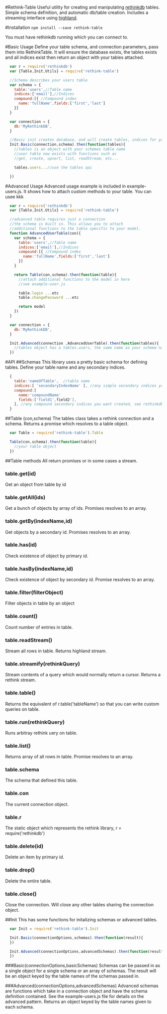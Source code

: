 #Rethink-Table
Useful utility for creating and manipulating [rethinkdb](https://www.rethinkdb.com) tables.
Simple schema definition, and automatic db/table creation. Includes a streaming interface using [highland](https://highlandjs.org).

#Installation
`npm install --save rethink-table`

You must have rethinkdb running which you can connect to.

#Basic Usage
Define your table schema, and connection parameters, pass them into RethinkTable. It will
ensure the database exists, the tables exists and all indices exist then return an object
with your tables attached. 

```js
  var r = require('rethinkdb')
  var {Table,Init,Utils} = require('rethink-table')

  //Schema describes your users table
  var schema = {
    table:'users',//Table name
    indices:['email'],//Indices 
    compound:[{ //Compound index
      name:'fullName',fields:['first','last']
    }]
  }

  var connection = {
    db:'MyRethinkDB',
  }

  //Basic init creates database, and will create tables, indices for your schema.
  Init.Basic(connection,schema).then(function(tables){
    //tables is an object with your schemas table name
    //user table now exists with functions such as
    //get, create, upsert, list, readStream, etc... 

    tables.users...//use the tables api

  })

```

#Advanced Usage
Advanced usage example is included in example-users.js. It shows how to
attach custom methods to your table. You can usee kkk

```js
  var r = require('rethinkdb')
  var {Table,Init,Utils} = require('rethink-table')

  //advanced table requires just a connection
  //the schema is built in. This allows you to attach
  //additional functions to the table specific to your model.
  function AdvancedUserTable(con){
    var schema = {
      table:'users',//Table name
      indices:['email'],//Indices 
      compound:[{ //Compound index
        name:'fullName',fields:['first','last']
      }]
    }

    return Table(con,schema).then(function(table){
      //attach additional functions to the model in here
      //see example-user.js

      table.login ...etc
      table.changePassword ...etc

      return model
    })
  }

  var connection = {
    db:'MyRethinkDB',
  }

  Init.Advanced(connection ,AdvancedUserTable).then(function(tables){
    //tables object has a tables.users, the same name as your schema name
  })

```


#API
##Schemas
This library uses a pretty basic schema for defining tables. Define your table name
and any secondary indices.
``` js
  {
    table:'nameOfTable',  //table name
    indices:[ 'secondaryIndexName' ], //any simple secondary indices you want created
    compound:[ 
      name:'compoundName' 
      fields:['field1',field2'],
    ], //any compound secondary indices you want created, see rethinkdb documentation
  }
``` 

##Table (con,schema)
The tables class takes a rethink connection and a schema. Returns a promise which
resolves to a table object.
``` js
  var Table = require('rethink-table').Table 

  Table(con,schema).then(function(table){
    //your table object
  })

```
##Table methods
All return promises or in some cases a stream.

### table.get(id)
Get an object from table by id

### table.getAll(ids)
Get a bunch of objects by array of ids. Promises resolves to an array.

### table.getBy(indexName,id)
Get objects by a secondary id. Promises resolves to an array.

### table.has(id)

Check existence of object by primary id.
### table.hasBy(indexName,id)
Check existence of object by secondary id. Promise resolves to an array.

### table.filter(filterObject)
Filter objects in table by an object

### table.count()
Count number of entries in table.
### table.readStream()
Stream all rows in table. Returns highland stream.

### table.streamify(rethinkQuery)
Stream contents of a query which would normally return a cursor. Returns a rethink stream.

### table.table()
Returns the equivalent of r.table('tableName') so that you can write custom queries on table.

### table.run(rethinkQuery)
Runs arbitray rethink  uery on table.

### table.list()
Returns array of all rows in table. Promise resolves to an array.

### table.schema
The schema that defined this table.

### table.con
The current connection object.

### table.r
The static object which represents the rethink library, r = require('rethinkdb')

### table.delete(id)
Delete an item by primary id.

### table.drop()
Delete the entire table.

### table.close()
Close the connection. Will close any other tables sharing the connection object.

##Init
This has some functions for initalizing schemas or advanced tables.

``` js
  var Init = require('rethink-table').Init 

  Init.Basic(connectionOptions,schemas).then(function(result){
  })

  Init.Advanced(connectionOptions,advancedSchemas).then(function(result){
  })


```

###Basic(connectionOptions,basicSchemas)
Schemas can be passed in as a single object for a single schema or an array of schemas. The result
will be an object keyed by the table names of the schemas passed in.

###Advanced(connectionOptions,advancedSchemas)
Advanced schemas are functions which take in a connection object and have the schema definition contained.
See the example-users.js file for details on the advanced pattern. Returns an object
keyed by the table names given to each schema. 


